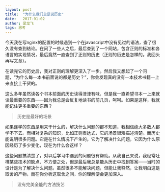 ```yaml
---
layout: post
title:  "为什么我们总是说历史"
date:   2017-01-02
author: 梁龙飞
tags: 思考
---
```


今天我在写nginx的配置的时候遇到一个在javascript中没有见过的语法，查了很久没有查到结论。在问了一些人之后，最后查到了一个网站，包含正则的标准和各语言的实现情况，最后竟然一直查到了正则的历史（正则的历史是怎样的，我回头再写文章）。

在读完它的历史后，我对正则的理解更深入了一步。然后我又想起了一个问题，“为什么每一本书前面说的都是历史？”，你会发现真的没有一本技术书籍一上来直接上干货的。

这么多年虽然读各个书本前面的历史读得津津有味，但是我一直希望书本一上来就读最重要的东西——因为我总是会反复地读书的前几页，呵呵。如果是这样，我就能记住更多重要的东西？

> 历史是最好的场景

如果连学的东西是用来干什么的，解决什么问题的都不知道，我相信绝大多数人都学不下去。而相对复杂的知识，比如正则表达式，它的场景很难描述清楚。而历史能说明很多问题。它是在什么情况下产生的，它为了解决什么问题，它因为什么原因经历了多少变化，现在为什么会这样？

这些问题搞清楚了，对以后学习中遇到的问题很有帮助。从我自己来说，我经常吐槽某些技术的缺点、不方便之处，但是最后我总是能从历史中找到答案——当时的设计是为了解决什么问题。虽然很多不能解决问题，但能让我释然，让我明白这是取舍的产物，而在你分析这取舍之间，你的理解便会更加深入。

> 没有完美全能的方法技艺

